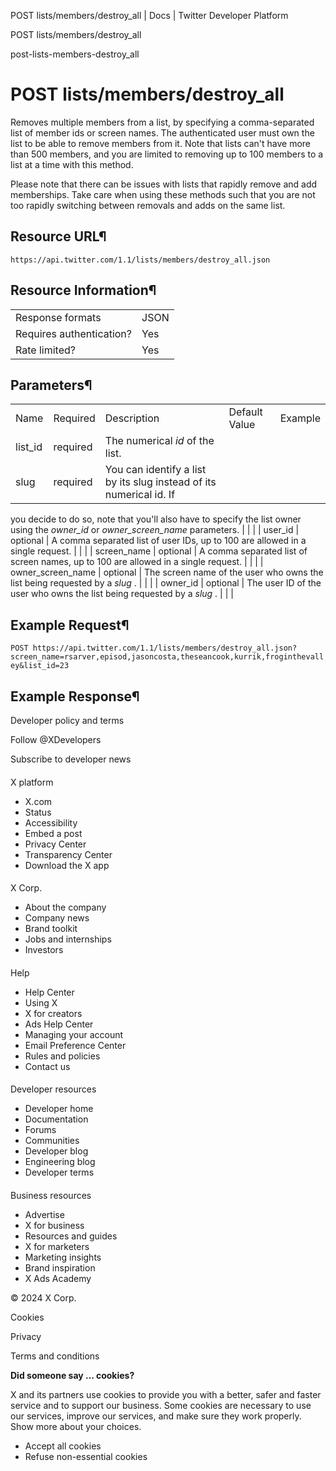



POST
lists/members/destroy\_all | Docs | Twitter Developer Platform 





































































































POST
lists/members/destroy\_all



post-lists-members-destroy\_all

POST
lists/members/destroy\_all
===============================




Removes multiple members from a list, by specifying a comma-separated
list of member ids or screen names. The authenticated user must own the
list to be able to remove members from it. Note that lists can't have
more than 500 members, and you are limited to removing up to 100 members
to a list at a time with this method.


Please note that there can be issues with lists that rapidly remove
and add memberships. Take care when using these methods such that you
are not too rapidly switching between removals and adds on the same
list.


Resource URL¶
-------------


`https://api.twitter.com/1.1/lists/members/destroy_all.json`


Resource Information¶
---------------------




|  |  |
| --- | --- |
| Response formats | JSON |
| Requires authentication? | Yes |
| Rate limited? | Yes |


Parameters¶
-----------




|  |  |  |  |  |
| --- | --- | --- | --- | --- |
| Name | Required | Description | Default Value | Example |
| list\_id | required | The numerical *id* of the list. |  |  |
| slug | required | You can identify a list by its slug instead of its numerical id. If
you decide to do so, note that you'll also have to specify the list
owner using the *owner\_id* or *owner\_screen\_name*
parameters. |  |  |
| user\_id | optional | A comma separated list of user IDs, up to 100 are allowed in a
single request. |  |  |
| screen\_name | optional | A comma separated list of screen names, up to 100 are allowed in a
single request. |  |  |
| owner\_screen\_name | optional | The screen name of the user who owns the list being requested by a
*slug* . |  |  |
| owner\_id | optional | The user ID of the user who owns the list being requested by a
*slug* . |  |  |


Example Request¶
----------------


`POST https://api.twitter.com/1.1/lists/members/destroy_all.json?screen_name=rsarver,episod,jasoncosta,theseancook,kurrik,froginthevalley&list_id=23`


Example Response¶
-----------------



















Developer policy and terms


Follow @XDevelopers


Subscribe to developer news












#### 
 X platform


* X.com
* Status
* Accessibility
* Embed a post
* Privacy Center
* Transparency Center
* Download the X app




#### 
 X Corp.


* About the company
* Company news
* Brand toolkit
* Jobs and internships
* Investors




#### 
 Help


* Help Center
* Using X
* X for creators
* Ads Help Center
* Managing your account
* Email Preference Center
* Rules and policies
* Contact us




#### 
 Developer resources


* Developer home
* Documentation
* Forums
* Communities
* Developer blog
* Engineering blog
* Developer terms




#### 
 Business resources


* Advertise
* X for business
* Resources and guides
* X for marketers
* Marketing insights
* Brand inspiration
* X Ads Academy









 © 2024 X Corp.
 


Cookies


Privacy


Terms and conditions






















**Did someone say … cookies?**  
  


 X and its partners use cookies to provide you with a better, safer and
 faster service and to support our business. Some cookies are necessary to use
 our services, improve our services, and make sure they work properly.
 Show more about your choices.


 




* Accept all cookies
* Refuse non-essential cookies
















